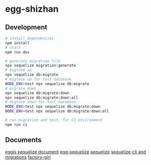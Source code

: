# egg-shizhan

## Development

```bash
# install dependencies
npm install
# start
npm run dev

# generate migration file
npx sequelize migration:generate
# migrate up
npx sequelize db:migrate
# migrate up for test database
NODE_ENV=test npx sequelize db:migrate
# migrate down
npx sequelize db:migrate:down
npx sequelize db:migrate:down:all
# migrate down for test database
NODE_ENV=test npx sequelize db:migrate:down
NODE_ENV=test npx sequelize db:migrate:down:all

# run migration and test, for CI environment
npm run ci
```

## Documents

[eggjs sequelize document](https://eggjs.org/zh-cn/tutorials/mysql.html)
[egg-sequelize](https://github.com/eggjs/egg-sequelize)
[sequelize](http://docs.sequelizejs.com)
[sequelize-cli and migrations](http://docs.sequelizejs.com/manual/tutorial/migrations.html)
[factory-girl](https://github.com/aexmachina/factory-girl)
